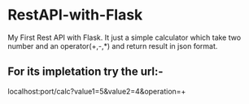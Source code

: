 # RestAPI-with-Flask
My First Rest API with Flask. It just a simple calculator which take two number and an operator(+,-,*) and return result in json format.

## For its impletation try the url:-
localhost:port/calc?value1=5&value2=4&operation=+
